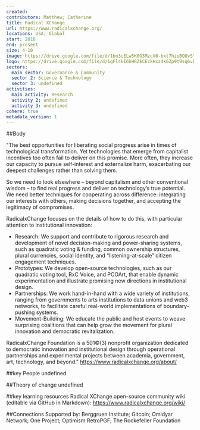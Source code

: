 ```yaml
---
created:
contributors: Matthew; Catherine
title: Radical XChange
url: https://www.radicalxchange.org/ 
locations: USA; Global
start: 2018
end: present
size: 4-10
image: https://drive.google.com/file/d/1bn3cELw5K0G3MzcX0-bxt7hzuBQUvSYi/view?usp=drive_link
logo: https://drive.google.com/file/d/1gFl4kI6hHRZECEckHxz4kGZp9t9sq6vD/view?usp=drive_link
sectors:
  main sector: Governance & Community
  sector 2: Science & Technology
  sector 3: undefined
activities: 
  main activity: Research
  activity 2: undefined
  activity 3: undefined
cohere: true
metadata_version: 1
---
```



##Body

"The best opportunities for liberating social progress arise in times of technological transformation. Yet technologies that emerge from capitalist incentives too often fail to deliver on this promise. More often, they increase our capacity to pursue self-interest and externalize harm, exacerbating our deepest challenges rather than solving them.

So we need to look elsewhere – beyond capitalism and other conventional wisdom – to find real progress and deliver on technology’s true potential. We need better techniques for cooperating across difference: integrating our interests with others, making decisions together, and accepting the legitimacy of compromises.

RadicalxChange focuses on the details of how to do this, with particular attention to institutional innovation:

- Research: We support and contribute to rigorous research and development of novel decision-making and power-sharing systems, such as quadratic voting & funding, common ownership structures, plural currencies, social identity, and “listening-at-scale” citizen engagement techniques.
- Prototypes: We develop open-source technologies, such as our quadratic voting tool, RxC Voice, and PCOArt, that enable dynamic experimentation and illustrate promising new directions in institutional design.
- Partnerships: We work hand-in-hand with a wide variety of institutions, ranging from governments to arts institutions to data unions and web3 networks, to facilitate careful real-world implementations of boundary-pushing systems.
- Movement-Building: We educate the public and host events to weave surprising coalitions that can help grow the movement for plural innovation and democratic revitalization.

RadicalxChange Foundation is a 501©(3) nonprofit organization dedicated to democratic innovation and institutional design through operational partnerships and experimental projects between academia, government, art, technology, and beyond."
https://www.radicalxchange.org/about/ 


##key People
undefined

##Theory of change
undefined

##key learning resources
Radical XChange open-source community wiki (editable via GitHub in Markdown): https://www.radicalxchange.org/wiki/ 

##Connections
Supported by: Berggruen Institute; Gitcoin; Omidyar Network; One Project; Optimism RetroPGF; The Rockefeller Foundation

